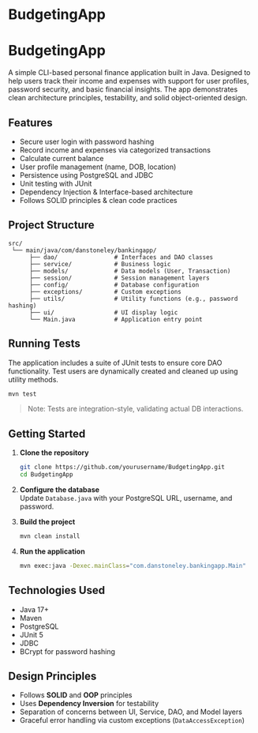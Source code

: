 # BudgetingApp
# BudgetingApp

A simple CLI-based personal finance application built in Java. Designed to help users track their income and expenses with support for user profiles, password security, and basic financial insights. The app demonstrates clean architecture principles, testability, and solid object-oriented design.

## Features

- Secure user login with password hashing
- Record income and expenses via categorized transactions
- Calculate current balance
- User profile management (name, DOB, location)
- Persistence using PostgreSQL and JDBC
- Unit testing with JUnit
- Dependency Injection & Interface-based architecture
- Follows SOLID principles & clean code practices

##  Project Structure

```
src/
 └── main/java/com/danstoneley/bankingapp/
      ├── dao/                # Interfaces and DAO classes
      ├── service/            # Business logic
      ├── models/             # Data models (User, Transaction)
      ├── session/            # Session management layers
      ├── config/             # Database configuration
      ├── exceptions/         # Custom exceptions
      ├── utils/              # Utility functions (e.g., password hashing)
      ├── ui/                 # UI display logic
      └── Main.java           # Application entry point
```

## Running Tests

The application includes a suite of JUnit tests to ensure core DAO functionality. Test users are dynamically created and cleaned up using utility methods.

```bash
mvn test
```

> Note: Tests are integration-style, validating actual DB interactions.

## Getting Started

1. **Clone the repository**
   ```bash
   git clone https://github.com/yourusername/BudgetingApp.git
   cd BudgetingApp
   ```

2. **Configure the database**  
   Update `Database.java` with your PostgreSQL URL, username, and password.

3. **Build the project**
   ```bash
   mvn clean install
   ```

4. **Run the application**
   ```bash
   mvn exec:java -Dexec.mainClass="com.danstoneley.bankingapp.Main"
   ```

## Technologies Used

- Java 17+
- Maven
- PostgreSQL
- JUnit 5
- JDBC
- BCrypt for password hashing

##  Design Principles

- Follows **SOLID** and **OOP** principles
- Uses **Dependency Inversion** for testability
- Separation of concerns between UI, Service, DAO, and Model layers
- Graceful error handling via custom exceptions (`DataAccessException`)
